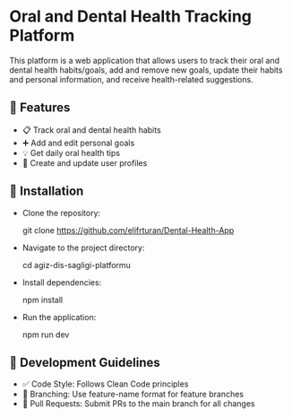 # Oral and Dental Health Tracking Platform

This platform is a web application that allows users to track their oral and dental health habits/goals, add and remove new goals, update their habits and personal information, and receive health-related suggestions.

## 🚀 Features

- 📋 Track oral and dental health habits  
- ➕ Add and edit personal goals  
- 💡 Get daily oral health tips  
- 👤 Create and update user profiles

## 📌 Installation

- Clone the repository:

  git clone https://github.com/elifrturan/Dental-Health-App

- Navigate to the project directory:

  cd agiz-dis-sagligi-platformu

- Install dependencies:

  npm install

- Run the application:

  npm run dev

## 🌱 Development Guidelines

- ✅ Code Style: Follows Clean Code principles
- 🌿 Branching: Use feature-name format for feature branches
- 🔁 Pull Requests: Submit PRs to the main branch for all changes

